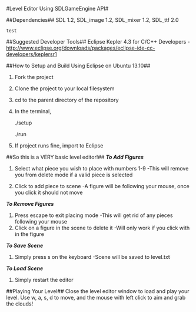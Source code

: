 #Level Editor Using SDLGameEngine API#

##Dependencies##
SDL 1.2, SDL_image 1.2, SDL_mixer 1.2, SDL_ttf 2.0

    test

##Suggested Developer Tools##
Eclipse Kepler 4.3 for C/C++ Developers - http://www.eclipse.org/downloads/packages/eclipse-ide-cc-developers/keplersr1

##How to Setup and Build Using Eclipse on Ubuntu 13.10##
1. Fork the project 
2. Clone the project to your local filesystem
3. cd to the parent directory of the repository
4. In the terminal,

    ./setup

    ./run

5. If project runs fine, import to Eclipse

##So this is a VERY basic level editor!##
***_To Add Figures_***

1. Select what piece you wish to place with numbers 1-9
	-This will remove you from delete mode if a valid piece is selected

2. Click to add piece to scene
	-A figure will be following your mouse, once you click it should not move

***_To Remove Figures_***

1. Press escape to exit placing mode 
	-This will get rid of any pieces following your mouse
2. Click on a figure in the scene to delete it
	-Will only work if you click with in the figure

***_To Save Scene_***

1. Simply press s on the keyboard
	-Scene will be saved to level.txt

***_To Load Scene_***

1. Simply restart the editor

##Playing Your Level##
Close the level editor window to load and play your level.
Use w, a, s, d to move, and the mouse with left click to aim and grab the clouds!
